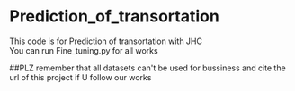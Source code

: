 # Prediction_of_transortation
This code is for Prediction of transortation with JHC</br>
You can run Fine_tuning.py for all works

##PLZ remember that all datasets can't be used for bussiness and cite the url of this project if U follow our works 
